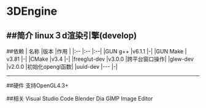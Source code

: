 # 3DEngine

##简介
    linux３d渲染引擎(develop)
----

##依赖
| 名称            |版本       |作用 |
|:--            |:--        |:--|
|GUN g++        |v6.1.1     |-|
|GUN Make       | v3.81     |-|
|CMake          |v3.4       |-|
|freeglut-dev   |v3.0.0     |跨平台窗口操作|
|glew-dev       |v2.0.0     |初始化opengl函数|
|uuid-dev       |---        |-|

---

##硬件
    支持OpenGL4.3+


##相关
    Visual Studio Code
    Blender
    Dia
    GIMP Image Editor
